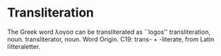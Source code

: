 # Transliteration

The Greek word λογοσ can be transliterated as ``logos'' transliteration, noun. transliterator, noun. Word Origin. C19: trans- + -literate, from Latin lītteraletter.
